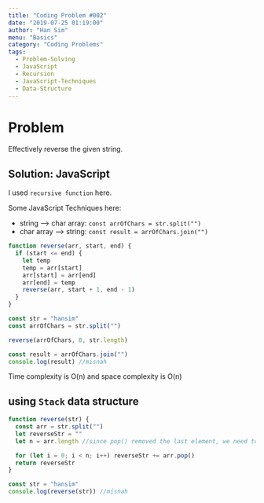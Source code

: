 ```yaml
---
title: "Coding Problem #002"
date: "2019-07-25 01:19:00"
author: "Han Sim"
menu: "Basics"
category: "Coding Problems"
tags:
  - Problem-Solving
  - JavaScript
  - Recursion
  - JavaScript-Techniques
  - Data-Structure
---
```


# Problem

Effectively reverse the given string.

## Solution: JavaScript

I used `recursive function` here.

Some JavaScript Techniques here:

- string --> char array: `const arrOfChars = str.split("")`
- char array --> string: `const result = arrOfChars.join("")`

```JavaScript
function reverse(arr, start, end) {
  if (start <= end) {
    let temp
    temp = arr[start]
    arr[start] = arr[end]
    arr[end] = temp
    reverse(arr, start + 1, end - 1)
  }
}

const str = "hansim"
const arrOfChars = str.split("")

reverse(arrOfChars, 0, str.length)

const result = arrOfChars.join("")
console.log(result) //misnah
```

Time complexity is O(n) and space complexity is O(n)

## using `Stack` data structure

```JavaScript
function reverse(str) {
  const arr = str.split("")
  let reverseStr = ""
  let n = arr.length //since pop() removed the last element, we need to define 'n' first.

  for (let i = 0; i < n; i++) reverseStr += arr.pop()
  return reverseStr
}

const str = "hansim"
console.log(reverse(str)) //misnah
```